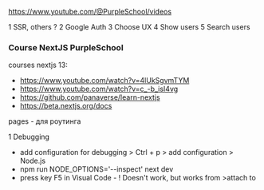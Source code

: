 https://www.youtube.com/@PurpleSchool/videos

1 SSR, others ?
2 Google Auth
3 Choose UX
4 Show users
5 Search users


### Course NextJS PurpleSchool
courses nextjs 13:
- https://www.youtube.com/watch?v=4lUkSgvmTYM
- https://www.youtube.com/watch?v=c_-b_isI4vg
- https://github.com/panaverse/learn-nextjs
- https://beta.nextjs.org/docs

pages - для роутинга

1 Debugging
- add configuration for debugging > Ctrl + p > add configuration > Node.js
- npm run NODE_OPTIONS='--inspect' next dev
- press key F5 in Visual Code - ! Doesn't work, but works from >attach to 